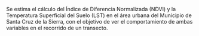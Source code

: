 Se estima el cálculo del Índice de Diferencia Normalizada (NDVI) y la Temperatura Superficial del Suelo (LST) 
en el área urbana del Municipio de Santa Cruz de la Sierra, con el objetivo de ver el comportamiento de 
ambas variables en el recorrido de un transecto.
